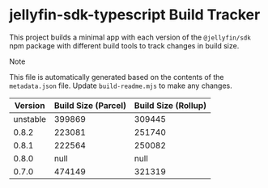 
# jellyfin-sdk-typescript Build Tracker

This project builds a minimal app with each version of the `@jellyfin/sdk` npm package with different build tools to track changes in build size.

> [!NOTE]
> This file is automatically generated based on the contents of the `metadata.json` file.
> Update `build-readme.mjs` to make any changes.

| Version | Build Size (Parcel) | Build Size (Rollup) |
|---|---|---|
| unstable | 399869 | 309445 |
| 0.8.2 | 223081 | 251740 |
| 0.8.1 | 222564 | 250082 |
| 0.8.0 | null | null |
| 0.7.0 | 474149 | 321319 |
